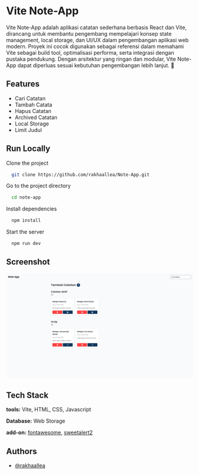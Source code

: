 
# Vite Note-App

Vite Note-App adalah aplikasi catatan sederhana berbasis React dan Vite, dirancang untuk membantu pengembang mempelajari konsep state management, local storage, dan UI/UX dalam pengembangan aplikasi web modern. Proyek ini cocok digunakan sebagai referensi dalam memahami Vite sebagai build tool, optimalisasi performa, serta integrasi dengan pustaka pendukung. Dengan arsitektur yang ringan dan modular, Vite Note-App dapat diperluas sesuai kebutuhan pengembangan lebih lanjut. 🚀


## Features

- Cari Catatan
- Tambah Catata
- Hapus Catatan
- Archived Catatan
- Local Storage
- Limit Judul


## Run Locally

Clone the project

```bash
  git clone https://github.com/rakhaallea/Note-App.git
```

Go to the project directory

```bash
  cd note-app
```

Install dependencies

```bash
  npm install
```

Start the server

```bash
  npm run dev
```


## Screenshot

![App Screenshot](/public/note-app.png)


## Tech Stack

**tools:** Vite, HTML, CSS, Javascript

**Database:** Web Storage

**add-on:** [fontawesome](https://fontawesome.com/icons), [sweetalert2](https://sweetalert2.github.io/) 


## Authors

- [@rakhaallea](https://github.com/rakhaallea)

